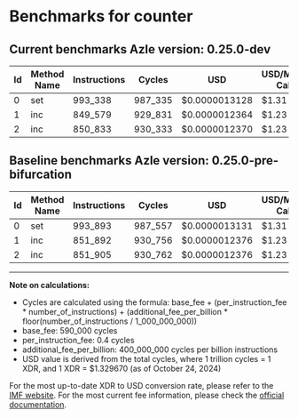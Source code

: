 # Benchmarks for counter

## Current benchmarks Azle version: 0.25.0-dev

| Id  | Method Name | Instructions | Cycles  | USD           | USD/Million Calls | Change                            |
| --- | ----------- | ------------ | ------- | ------------- | ----------------- | --------------------------------- |
| 0   | set         | 993_338      | 987_335 | $0.0000013128 | $1.31             | <font color="green">-555</font>   |
| 1   | inc         | 849_579      | 929_831 | $0.0000012364 | $1.23             | <font color="green">-2_313</font> |
| 2   | inc         | 850_833      | 930_333 | $0.0000012370 | $1.23             | <font color="green">-1_072</font> |

## Baseline benchmarks Azle version: 0.25.0-pre-bifurcation

| Id  | Method Name | Instructions | Cycles  | USD           | USD/Million Calls |
| --- | ----------- | ------------ | ------- | ------------- | ----------------- |
| 0   | set         | 993_893      | 987_557 | $0.0000013131 | $1.31             |
| 1   | inc         | 851_892      | 930_756 | $0.0000012376 | $1.23             |
| 2   | inc         | 851_905      | 930_762 | $0.0000012376 | $1.23             |

---

**Note on calculations:**

-   Cycles are calculated using the formula: base_fee + (per_instruction_fee \* number_of_instructions) + (additional_fee_per_billion \* floor(number_of_instructions / 1_000_000_000))
-   base_fee: 590_000 cycles
-   per_instruction_fee: 0.4 cycles
-   additional_fee_per_billion: 400_000_000 cycles per billion instructions
-   USD value is derived from the total cycles, where 1 trillion cycles = 1 XDR, and 1 XDR = $1.329670 (as of October 24, 2024)

For the most up-to-date XDR to USD conversion rate, please refer to the [IMF website](https://www.imf.org/external/np/fin/data/rms_sdrv.aspx).
For the most current fee information, please check the [official documentation](https://internetcomputer.org/docs/current/developer-docs/gas-cost#execution).
